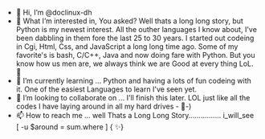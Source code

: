 - 👋 Hi, I’m @doclinux-dh
- 👀 What I’m interested in, You asked? Well thats a long long story, but Python is my newest interest. All the outher languages I know
    about, I've been dabbling in them fore the last 25 to 30 years. I started out codeing in Cgi, Html, Css, and JavaScript a long long time ago.
    Some of my favorite's is bash, C/C++, Java and now doing fare with Python. But you know how us men are, we always think we are Good at every thing LoL. 👀
- 🌱 I’m currently learning ... Python and having a lots of fun codeing with it. One of the easiest Languages to learn I've seen yet.
- 💞️ I’m looking to collaborate on ... I'll finish this later. LOL just like all the codes I have laying around in all my hard drives - 👀-)
- 📫 How to reach me ... well Thats a Long Long Story................
      i_will_see [  -u $around = sum.where ] {
      ✨}

<!---
doclinux-dh/doclinux-dh is a ✨ special ✨ repository because its `README.md` (this file) appears on your GitHub profile.
You can click the Preview link to take a look at your changes.
--->
